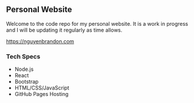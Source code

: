 ## Personal Website

Welcome to the code repo for my personal website. It is a work in progress and I will be updating it regularly as time allows.

https://nguyenbrandon.com

### Tech Specs

* Node.js
* React
* Bootstrap
* HTML/CSS/JavaScript
* GitHub Pages Hosting
